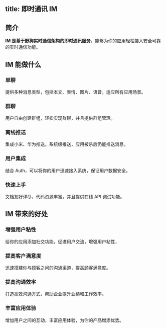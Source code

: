 title: 即时通讯 IM
---

## 简介

**IM 是基于野狗实时通信架构的即时通讯服务**，能够为你的应用轻松接入安全可靠的实时通信功能。

## IM 能做什么

### 单聊

提供多种消息类型，包括本文、表情、图片、语音，适应所有应用场景。

### 群聊

用户自由创建群组，轻松实现群聊，并且提供群组管理。

### 离线推送

集成小米、华为推送。系统级推送，应用被杀后仍能推送消息。

### 用户集成

结合 Auth，可以将你的用户迅速接入系统，保证用户数据安全。

### 快速上手

文档友好详尽，代码资源丰富，并且提供在线 API 调试功能。





## IM 带来的好处

### 增强用户粘性

给你的应用添加社交功能，促进用户交流，增强用户粘性，

### 提高客户满意度

迅速搭建你与顾客之间的沟通渠道，提高顾客满意度。

### 提高沟通效率

打造高效沟通方式，帮助企业提升业绩和工作效率。

### 丰富应用体验

增加用户之间的互动，丰富应用体验，为你的产品增添优势。











